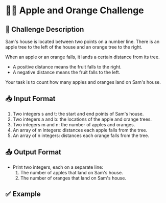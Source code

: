# 🍎🍊 Apple and Orange Challenge

## 📝 Challenge Description

Sam's house is located between two points on a number line. There is an apple tree to the left of the house and an orange tree to the right.

When an apple or an orange falls, it lands a certain distance from its tree.

- A positive distance means the fruit falls to the right.
- A negative distance means the fruit falls to the left.

Your task is to count how many apples and oranges land on Sam's house.

## 📥 Input Format

1. Two integers s and t: the start and end points of Sam's house.
2. Two integers a and b: the locations of the apple and orange trees.
3. Two integers m and n: the number of apples and oranges.
4. An array of m integers: distances each apple falls from the tree.
5. An array of n integers: distances each orange falls from the tree.

## 📤 Output Format

- Print two integers, each on a separate line:
  1. The number of apples that land on Sam's house.
  2. The number of oranges that land on Sam's house.

## ✅ Example


